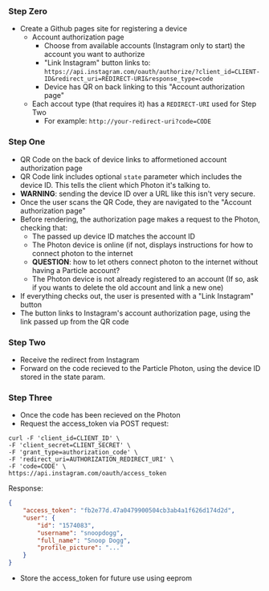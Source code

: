 ### Step Zero
- Create a Github pages site for registering a device
  - Account authorization page
    - Choose from available accounts (Instagram only to start) the account you want to authorize
    - "Link Instagram" button links to: `https://api.instagram.com/oauth/authorize/?client_id=CLIENT-ID&redirect_uri=REDIRECT-URI&response_type=code`
    - Device has QR on back linking to this "Account authorization page"
  - Each accout type (that requires it) has a `REDIRECT-URI` used for Step Two
    - For example: `http://your-redirect-uri?code=CODE`

### Step One
- QR Code on the back of device links to afformetioned account authorization page
- QR Code link includes optional `state` parameter which includes the device ID. This tells the client which Photon it's talking to.
- **WARNING**: sending the device ID over a URL like this isn't very secure. 
- Once the user scans the QR Code, they are navigated to the "Account authorization page"
- Before rendering, the authorization page makes a request to the Photon, checking that:
  - The passed up device ID matches the account ID
  - The Photon device is online (if not, displays instructions for how to connect photon to the internet
  - **QUESTION**: how to let others connect photon to the internet without having a Particle account?
  - The Photon device is not already registered to an account (If so, ask if you wants to delete the old account and link a new one)
- If everything checks out, the user is presented with a "Link Instagram" button
- The button links to Instagram's account authorization page, using the link passed up from the QR code

### Step Two
- Receive the redirect from Instagram
- Forward on the code recieved to the Particle Photon, using the device ID stored in the state param.

### Step Three
- Once the code has been recieved on the Photon
- Request the access_token via POST request:
```
curl -F 'client_id=CLIENT_ID' \
-F 'client_secret=CLIENT_SECRET' \
-F 'grant_type=authorization_code' \
-F 'redirect_uri=AUTHORIZATION_REDIRECT_URI' \
-F 'code=CODE' \
https://api.instagram.com/oauth/access_token
```
Response:
```json
{
    "access_token": "fb2e77d.47a0479900504cb3ab4a1f626d174d2d",
    "user": {
        "id": "1574083",
        "username": "snoopdogg",
        "full_name": "Snoop Dogg",
        "profile_picture": "..."
    }
}
```
- Store the access_token for future use using eeprom
